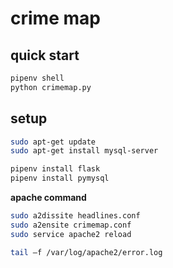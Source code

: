 # crime map

## quick start

```bash
pipenv shell
python crimemap.py
```

## setup

```bash
sudo apt-get update
sudo apt-get install mysql-server

pipenv install flask
pipenv install pymysql

```

**apache command**

```bash
sudo a2dissite headlines.conf
sudo a2ensite crimemap.conf
sudo service apache2 reload

tail –f /var/log/apache2/error.log
```
